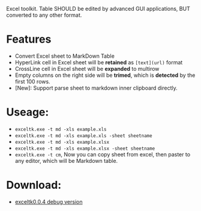 Excel toolkit.
Table SHOULD be edited by advanced GUI applications, BUT converted to any other format. 

# Features
  - Convert Excel sheet to MarkDown Table
  - HyperLink cell in Excel sheet will be **retained** as `[text](url)` format 
  - CrossLine cell in Excel sheet will be **expanded** to multirow
  - Empty columns on the right side will be **trimed**, which is **detected** by the first 100 rows. 
  - [New]: Support parse sheet to markdown inner clipboard directly.

# Useage:
  - `exceltk.exe -t md -xls example.xls` 
  - `exceltk.exe -t md -xls example.xls -sheet sheetname`
  - `exceltk.exe -t md -xls example.xlsx` 
  - `exceltk.exe -t md -xls example.xlsx -sheet sheetname`
  - `exceltk.exe -t cm`, Now you can copy sheet from excel, then paster to any editor, which will be Markdown table.

# Download:
  - [exceltk0.0.4 debug version](http://fanfeilong.github.io/exceltk0.0.4.7z)

